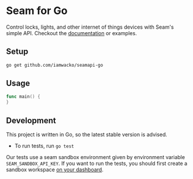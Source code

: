 # Seam for Go

Control locks, lights, and other internet of things devices with Seam's simple API. Checkout the [documentation](https://docs.getseam.com) or examples.

## Setup
```sh
go get github.com/iamwacko/seamapi-go
```

## Usage
```go
func main() {
}
```

## Development

This project is written in Go, so the latest stable version is advised.

- To run tests, run `go test`

Our tests use a seam sandbox environment given by environment variable `SEAM_SANDBOX_API_KEY`. If you want to run the tests, you should first create a sandbox workspace [on your dashboard](https://dashboard.getseam.com).

